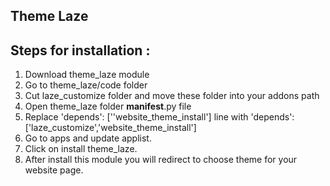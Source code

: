Theme Laze
---------------


Steps for installation :
----------------------------

1. Download theme_laze module
2. Go to theme_laze/code folder
3. Cut laze_customize folder and move these folder into your addons path 
4. Open theme_laze folder __manifest__.py file
5. Replace 'depends': [''website_theme_install'] line with 'depends': ['laze_customize','website_theme_install']
6. Go to apps and update applist.
7. Click on install theme_laze.
8. After install this module you will redirect to choose theme for your website page.


